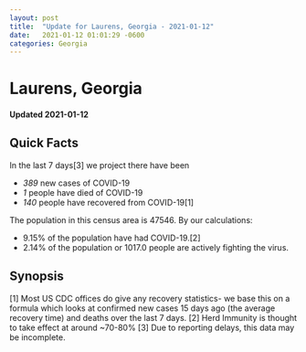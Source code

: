 ```yaml
---
layout: post
title:  "Update for Laurens, Georgia - 2021-01-12"
date:   2021-01-12 01:01:29 -0600
categories: Georgia
---
```


# Laurens, Georgia
#### Updated 2021-01-12

## Quick Facts

In the last 7 days[3] we project there have been
- *389* new cases of COVID-19
- *1* people have died of COVID-19
- *140* people have recovered from COVID-19[1]

The population in this census area is 47546. By our calculations:
- 9.15% of the population have had COVID-19.[2]
- 2.14% of the population or 1017.0 people are actively fighting the virus.

## Synopsis




[1] Most US CDC offices do give any recovery statistics- we base this on a formula which looks at confirmed new cases
15 days ago (the average recovery time) and deaths over the last 7 days.
[2] Herd Immunity is thought to take effect at around ~70-80%
[3] Due to reporting delays, this data may be incomplete. 
    